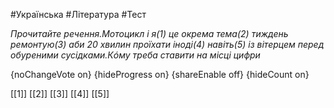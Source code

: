 #Українська #Література #Тест

*Прочитайте речення.Мотоцикл і я(1) це окрема тема(2) тиждень ремонтую(3) аби 20 хвилин проїхати іноді(4) навіть(5) із вітерцем перед обуреними сусідками.Кóму треба ставити на місці цифри*

{noChangeVote on}
{hideProgress on}
{shareEnable off}
{hideCount on}

[[1]]
[[2]]
[[3]]
[[4]]
[[5]]
